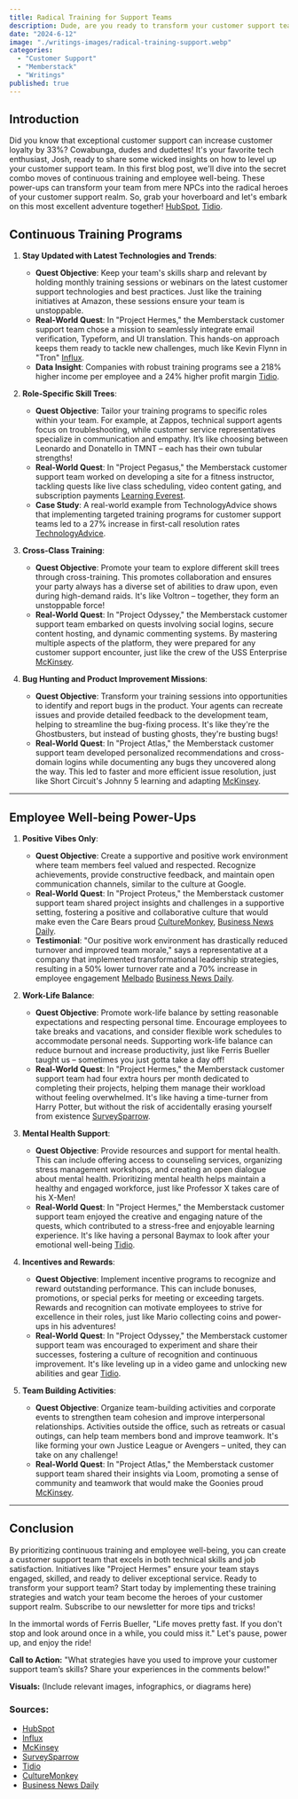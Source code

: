 ```yaml
---
title: Radical Training for Support Teams
description: Dude, are you ready to transform your customer support team into totally radical heroes? In this first blog post, we'll explore how rad training and prioritizing well-being can help your team crush any customer support quest. It's time to equip your crew with the skills and power-ups they need to emerge victorious!
date: "2024-6-12"
image: "./writings-images/radical-training-support.webp"
categories:
  - "Customer Support"
  - "Memberstack"
  - "Writings"
published: true
---
```


## Introduction

Did you know that exceptional customer support can increase customer loyalty by 33%? Cowabunga, dudes and dudettes! It's your favorite tech enthusiast, Josh, ready to share some wicked insights on how to level up your customer support team. In this first blog post, we'll dive into the secret combo moves of continuous training and employee well-being. These power-ups can transform your team from mere NPCs into the radical heroes of your customer support realm. So, grab your hoverboard and let's embark on this most excellent adventure together! [HubSpot](https://blog.hubspot.com/service/customer-service-training), [Tidio](https://www.tidio.com/blog/customer-service-statistics).

## Continuous Training Programs

1. **Stay Updated with Latest Technologies and Trends**:

   - **Quest Objective**: Keep your team's skills sharp and relevant by holding monthly training sessions or webinars on the latest customer support technologies and best practices. Just like the training initiatives at Amazon, these sessions ensure your team is unstoppable.
   - **Real-World Quest**: In "Project Hermes," the Memberstack customer support team chose a mission to seamlessly integrate email verification, Typeform, and UI translation. This hands-on approach keeps them ready to tackle new challenges, much like Kevin Flynn in "Tron" [Influx](https://influx.com/blog/100-curated-customer-support-stats).
   - **Data Insight**: Companies with robust training programs see a 218% higher income per employee and a 24% higher profit margin [Tidio](https://www.tidio.com/blog/customer-service-statistics).

2. **Role-Specific Skill Trees**:

   - **Quest Objective**: Tailor your training programs to specific roles within your team. For example, at Zappos, technical support agents focus on troubleshooting, while customer service representatives specialize in communication and empathy. It’s like choosing between Leonardo and Donatello in TMNT – each has their own tubular strengths!
   - **Real-World Quest**: In "Project Pegasus," the Memberstack customer support team worked on developing a site for a fitness instructor, tackling quests like live class scheduling, video content gating, and subscription payments [Learning Everest](https://www.learningeverest.com).
   - **Case Study**: A real-world example from TechnologyAdvice shows that implementing targeted training programs for customer support teams led to a 27% increase in first-call resolution rates [TechnologyAdvice](https://www.technologyadvice.com).

3. **Cross-Class Training**:

   - **Quest Objective**: Promote your team to explore different skill trees through cross-training. This promotes collaboration and ensures your party always has a diverse set of abilities to draw upon, even during high-demand raids. It's like Voltron – together, they form an unstoppable force!
   - **Real-World Quest**: In "Project Odyssey," the Memberstack customer support team embarked on quests involving social logins, secure content hosting, and dynamic commenting systems. By mastering multiple aspects of the platform, they were prepared for any customer support encounter, just like the crew of the USS Enterprise [McKinsey](https://www.mckinsey.com/featured-insights/future-of-work/the-future-of-customer-care).

4. **Bug Hunting and Product Improvement Missions**:
   - **Quest Objective**: Transform your training sessions into opportunities to identify and report bugs in the product. Your agents can recreate issues and provide detailed feedback to the development team, helping to streamline the bug-fixing process. It's like they're the Ghostbusters, but instead of busting ghosts, they're busting bugs!
   - **Real-World Quest**: In "Project Atlas," the Memberstack customer support team developed personalized recommendations and cross-domain logins while documenting any bugs they uncovered along the way. This led to faster and more efficient issue resolution, just like Short Circuit's Johnny 5 learning and adapting [McKinsey](https://www.mckinsey.com/featured-insights/future-of-work/the-future-of-customer-care).

---

## Employee Well-being Power-Ups

1. **Positive Vibes Only**:

   - **Quest Objective**: Create a supportive and positive work environment where team members feel valued and respected. Recognize achievements, provide constructive feedback, and maintain open communication channels, similar to the culture at Google.
   - **Real-World Quest**: In "Project Proteus," the Memberstack customer support team shared project insights and challenges in a supportive setting, fostering a positive and collaborative culture that would make even the Care Bears proud [CultureMonkey](https://www.culturemonkey.io), [Business News Daily](https://www.businessnewsdaily.com).
   - **Testimonial**: "Our positive work environment has drastically reduced turnover and improved team morale," says a representative at a company that implemented transformational leadership strategies, resulting in a 50% lower turnover rate and a 70% increase in employee engagement [Melbado](https://melbado.com) [Business News Daily](https://www.businessnewsdaily.com).

2. **Work-Life Balance**:

   - **Quest Objective**: Promote work-life balance by setting reasonable expectations and respecting personal time. Encourage employees to take breaks and vacations, and consider flexible work schedules to accommodate personal needs. Supporting work-life balance can reduce burnout and increase productivity, just like Ferris Bueller taught us – sometimes you just gotta take a day off!
   - **Real-World Quest**: In "Project Hermes," the Memberstack customer support team had four extra hours per month dedicated to completing their projects, helping them manage their workload without feeling overwhelmed. It's like having a time-turner from Harry Potter, but without the risk of accidentally erasing yourself from existence [SurveySparrow](https://surveysparrow.com/blog/customer-satisfaction-retention-loyalty-stats).

3. **Mental Health Support**:

   - **Quest Objective**: Provide resources and support for mental health. This can include offering access to counseling services, organizing stress management workshops, and creating an open dialogue about mental health. Prioritizing mental health helps maintain a healthy and engaged workforce, just like Professor X takes care of his X-Men!
   - **Real-World Quest**: In "Project Hermes," the Memberstack customer support team enjoyed the creative and engaging nature of the quests, which contributed to a stress-free and enjoyable learning experience. It's like having a personal Baymax to look after your emotional well-being [Tidio](https://www.tidio.com/blog/customer-service-statistics).

4. **Incentives and Rewards**:

   - **Quest Objective**: Implement incentive programs to recognize and reward outstanding performance. This can include bonuses, promotions, or special perks for meeting or exceeding targets. Rewards and recognition can motivate employees to strive for excellence in their roles, just like Mario collecting coins and power-ups in his adventures!
   - **Real-World Quest**: In "Project Odyssey," the Memberstack customer support team was encouraged to experiment and share their successes, fostering a culture of recognition and continuous improvement. It's like leveling up in a video game and unlocking new abilities and gear [Tidio](https://www.tidio.com/blog/customer-service-statistics).

5. **Team Building Activities**:
   - **Quest Objective**: Organize team-building activities and corporate events to strengthen team cohesion and improve interpersonal relationships. Activities outside the office, such as retreats or casual outings, can help team members bond and improve teamwork. It's like forming your own Justice League or Avengers – united, they can take on any challenge!
   - **Real-World Quest**: In "Project Atlas," the Memberstack customer support team shared their insights via Loom, promoting a sense of community and teamwork that would make the Goonies proud [McKinsey](https://www.mckinsey.com/featured-insights/future-of-work/the-future-of-customer-care).

---

## Conclusion

By prioritizing continuous training and employee well-being, you can create a customer support team that excels in both technical skills and job satisfaction. Initiatives like "Project Hermes" ensure your team stays engaged, skilled, and ready to deliver exceptional service. Ready to transform your support team? Start today by implementing these training strategies and watch your team become the heroes of your customer support realm. Subscribe to our newsletter for more tips and tricks!

In the immortal words of Ferris Bueller, "Life moves pretty fast. If you don't stop and look around once in a while, you could miss it." Let's pause, power up, and enjoy the ride!

**Call to Action:** "What strategies have you used to improve your customer support team’s skills? Share your experiences in the comments below!"

**Visuals:** (Include relevant images, infographics, or diagrams here)

### Sources:

- [HubSpot](https://blog.hubspot.com/service/customer-service-training)
- [Influx](https://influx.com/blog/100-curated-customer-support-stats)
- [McKinsey](https://www.mckinsey.com/featured-insights/future-of-work/the-future-of-customer-care)
- [SurveySparrow](https://surveysparrow.com/blog/customer-satisfaction-retention-loyalty-stats)
- [Tidio](https://www.tidio.com/blog/customer-service-statistics)
- [CultureMonkey](https://www.culturemonkey.io)
- [Business News Daily](https://www.businessnewsdaily.com)
